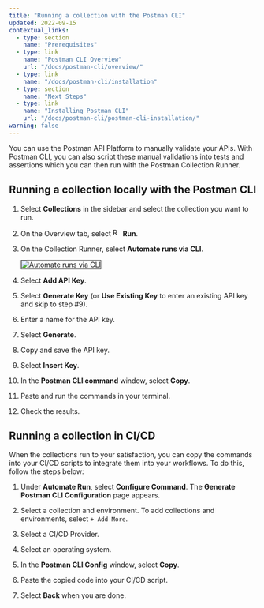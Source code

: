 ```yaml
---
title: "Running a collection with the Postman CLI"
updated: 2022-09-15
contextual_links:
  - type: section
    name: "Prerequisites"
  - type: link
    name: "Postman CLI Overview"
    url: "/docs/postman-cli/overview/"
  - type: link
    name: "/docs/postman-cli/installation"
  - type: section
    name: "Next Steps"
  - type: link
    name: "Installing Postman CLI"
    url: "/docs/postman-cli/postman-cli-installation/"
warning: false
---
```


You can use the Postman API Platform to manually validate your APIs. With Postman CLI, you can also script these manual validations into tests and assertions which you can then run with the Postman Collection Runner.

## Running a collection locally with the Postman CLI

1. Select **Collections** in the sidebar and select the collection you want to run.

1. On the Overview tab, select <img alt="Runner icon" src="https://assets.postman.com/postman-docs/icon-runner-v9.jpg#icon" width="16px"> **Run**.

1. On the Collection Runner, select **Automate runs via CLI**.

    <img alt="Automate runs via CLI" src="https://assets.postman.com/postman-docs/automate-cli-v10.jpg" style="border: 1px solid #4a4a4a">

1. Select **Add API Key**.

1. Select **Generate Key** (or **Use Existing Key** to enter an existing API key and skip to step #9).

1. Enter a name for the API key.

1. Select **Generate**.

1. Copy and save the API key.

1. Select **Insert Key**.

1. In the **Postman CLI command** window, select **Copy**.

1. Paste and run the commands in your terminal.

1. Check the results.

## Running a collection in CI/CD

When the collections run to your satisfaction, you can copy the commands into your CI/CD scripts to integrate them into your workflows. To do this, follow the steps below:

1. Under **Automate Run**, select **Configure Command**. The **Generate Postman CLI Configuration** page appears.

1. Select a collection and environment. To add collections and environments, select `+ Add More`.

1. Select a CI/CD Provider.

1. Select an operating system.

1. In the **Postman CLI Config** window, select **Copy**.

1. Paste the copied code into your CI/CD script.

1. Select **Back** when you are done.